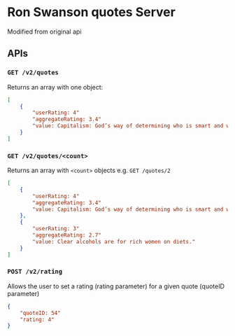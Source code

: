 # Ron Swanson quotes Server

Modified from original api

## APIs

### `GET /v2/quotes`

Returns an array with one object:

```json
[
    {
        "userRating: 4"
        "aggregateRating: 3.4"
        "value: Capitalism: God’s way of determining who is smart and who is poor."
    }
]
```

### `GET /v2/quotes/<count>`

Returns an array with `<count>` objects e.g. `GET /quotes/2`

```json
[
    {
        "userRating: 4"
        "aggregateRating: 3.4"
        "value: Capitalism: God’s way of determining who is smart and who is poor."
    },
    {
        "userRating: 3"
        "aggregateRating: 2.7"
        "value: Clear alcohols are for rich women on diets."
    }
]
```
### `POST /v2/rating`

Allows the user to set a rating (rating parameter) for a given quote (quoteID parameter)

```json
{
    "quoteID: 54"
    "rating: 4"
}
```